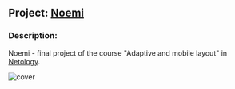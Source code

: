 ## Project: [Noemi](https://wee-owl.github.io/noemi/)  

### Description:  
Noemi - final project of the course "Adaptive and mobile layout" in [Netology](https://netology.ru/).  

![cover](https://user-images.githubusercontent.com/95621680/220362756-b025caf7-b32f-461a-b226-2970e4d7ac59.png)
